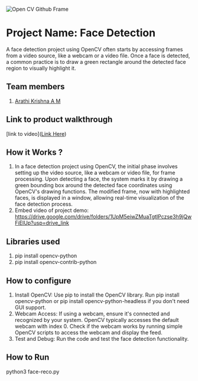 ![Open CV Github Frame](https://github.com/TH-Activities/saturday-hack-night-template/assets/90635335/78554b37-32b2-4488-a10c-5c68098d7776)



# Project Name: Face Detection 
A face detection project using OpenCV often starts by accessing frames from a video source, like a webcam or a video file. Once a face is detected, a common practice is to draw a green rectangle around the detected face region to visually highlight it.
## Team members
1. [Arathi Krishna A M](https://github.com/arathikrishnaam/arathikrishnaam)
## Link to product walkthrough
[link to video]([Link Here](https://drive.google.com/drive/folders/1UpM5eiwZMuaTgtIPczse3h9jQwFiEIUp?usp=drive_link))
## How it Works ?
1. In a face detection project using OpenCV, the initial phase involves setting up the video source, like a webcam or video file, for frame processing. Upon detecting a face, the system marks it by drawing a green bounding box around the detected face coordinates using OpenCV's drawing functions. The modified frame, now with highlighted faces, is displayed in a window, allowing real-time visualization of the face detection process.
2. Embed video of project demo: https://drive.google.com/drive/folders/1UpM5eiwZMuaTgtIPczse3h9jQwFiEIUp?usp=drive_link
## Libraries used
1. pip install opencv-python
2. pip install opencv-contrib-python
## How to configure
1. Install OpenCV: Use pip to install the OpenCV library. Run pip install opencv-python or pip install opencv-python-headless if you don't need GUI support.
2. Webcam Access: If using a webcam, ensure it's connected and recognized by your system. OpenCV typically accesses the default webcam with index 0. Check if the webcam works by running simple OpenCV scripts to access the webcam and display the feed.
3. Test and Debug: Run the code and test the face detection functionality.
## How to Run
python3 face-reco.py
